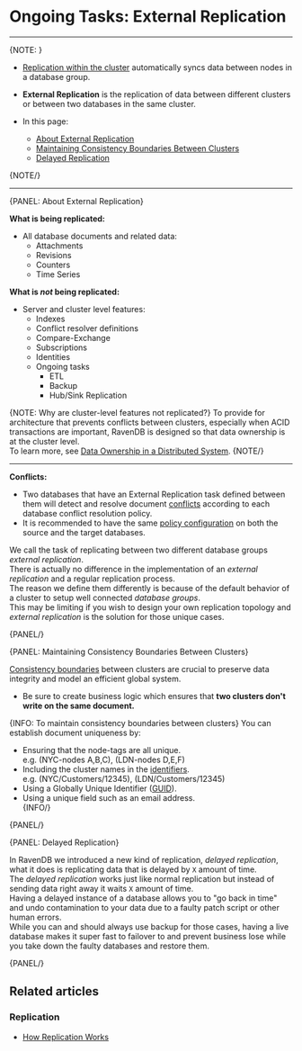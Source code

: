 # Ongoing Tasks: External Replication

---

{NOTE: }

* [Replication within the cluster](../../server/clustering/replication/replication) automatically syncs data between nodes in a database group.  
  
* **External Replication** is the replication of data between different clusters or between two databases in the same cluster.

* In this page: 
   * [About External Replication](../../server/ongoing-tasks/external-replication#about-external-replication)
   * [Maintaining Consistency Boundaries Between Clusters](../../server/ongoing-tasks/external-replication#maintaining-consistency-boundaries-between-clusters)
   * [Delayed Replication](../../server/ongoing-tasks/external-replication#delayed-replication)

{NOTE/}

---

{PANEL: About External Replication}

**What is being replicated:**  

 * All database documents and related data:  
   * Attachments
   * Revisions
   * Counters
   * Time Series

**What is _not_ being replicated:**  

  * Server and cluster level features:  
    * Indexes
    * Conflict resolver definitions
    * Compare-Exchange
    * Subscriptions
    * Identities
    * Ongoing tasks
      * ETL
      * Backup
      * Hub/Sink Replication

{NOTE: Why are cluster-level features not replicated?}
To provide for architecture that prevents conflicts between clusters, especially when ACID transactions are important, 
RavenDB is designed so that data ownership is at the cluster level.  
To learn more, see [Data Ownership in a Distributed System](https://ayende.com/blog/196769-B/data-ownership-in-a-distributed-system).
{NOTE/}

---

**Conflicts:**  

  * Two databases that have an External Replication task defined between them will detect and resolve document 
    [conflicts](../../server/clustering/replication/replication-conflicts) according to each database conflict resolution policy.  
  * It is recommended to have the same [policy configuration](../../server/clustering/replication/replication-conflicts#configuring-conflict-resolution-using-the-client) on both the source and the target databases.  

We call the task of replicating between two different database groups _external replication_.  
There is actually no difference in the implementation of an _external replication_ and a regular replication process.  
The reason we define them differently is because of the default behavior of a cluster to setup well connected _database groups_.  
This may be limiting if you wish to design your own replication topology and _external replication_ is the solution for those unique cases.  

{PANEL/}

{PANEL: Maintaining Consistency Boundaries Between Clusters}

[Consistency boundaries](https://ayende.com/blog/196769-B/data-ownership-in-a-distributed-system)
between clusters are crucial to preserve data integrity and model an efficient global system.  

* Be sure to create business logic which ensures that **two clusters don't write on the same document.**  

{INFO: To maintain consistency boundaries between clusters}
You can establish document uniqueness by:

* Ensuring that the node-tags are all unique.  
  e.g. (NYC-nodes A,B,C), (LDN-nodes D,E,F)  
* Including the cluster names in the [identifiers](../../client-api/document-identifiers/working-with-document-identifiers).  
  e.g. (NYC/Customers/12345), (LDN/Customers/12345)  
* Using a Globally Unique Identifier ([GUID](../../server/kb/document-identifier-generation#guid)).  
* Using a unique field such as an email address.  
{INFO/}

{PANEL/}

{PANEL: Delayed Replication}

In RavenDB we introduced a new kind of replication, _delayed replication_, what it does is replicating data that is delayed by `X` amount of time.  
The _delayed replication_ works just like normal replication but instead of sending data right away it waits `X` amount of time.  
Having a delayed instance of a database allows you to "go back in time" and undo contamination to your data due to a faulty patch script or other human errors.  
While you can and should always use backup for those cases, having a live database makes it super fast to failover to and prevent business lose while you take down the faulty databases and restore them.  

{PANEL/}

## Related articles

### Replication

- [How Replication Works](../../server/clustering/replication/replication)
